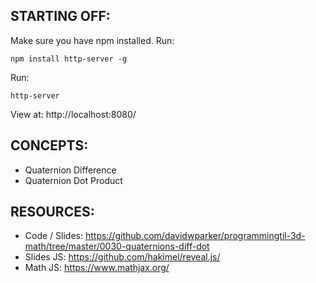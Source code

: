 ## STARTING OFF:

Make sure you have npm installed.
Run:
```
npm install http-server -g
```

Run:
```
http-server
```

View at: http://localhost:8080/

## CONCEPTS:

* Quaternion Difference
* Quaternion Dot Product

## RESOURCES:

* Code / Slides: https://github.com/davidwparker/programmingtil-3d-math/tree/master/0030-quaternions-diff-dot
* Slides JS: https://github.com/hakimel/reveal.js/
* Math JS: https://www.mathjax.org/
